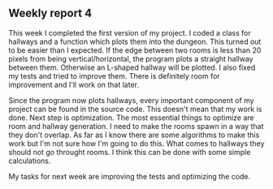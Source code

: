 ## Weekly report 4

This week I completed the first version of my project. I coded a class for hallways and a function which plots them into the dungeon.
This turned out to be easier than I expected. If the edge between two rooms is less than 20 pixels from being vertical/horizontal,
the program plots a straight hallway between them. Otherwise an L-shaped hallway will be plotted. I also fixed my tests and tried to
improve them. There is definitely room for improvement and I'll work on that later.

Since the program now plots hallways, every important component of my project can be found in the source code. This doesn't mean that
my work is done. Next step is optimization. The most essential things to optimize are room and hallway generation. I need to make the rooms 
spawn in a way that they don't overlap. As far as I know there are some algorithms to make this work but I'm not sure how I'm going to do this.
What comes to hallways they should not go throught rooms. I think this can be done with some simple calculations.

My tasks for next week are improving the tests and optimizing the code.

